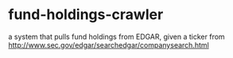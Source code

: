 # fund-holdings-crawler
a system that pulls fund holdings from EDGAR, given a ticker from http://www.sec.gov/edgar/searchedgar/companysearch.html
